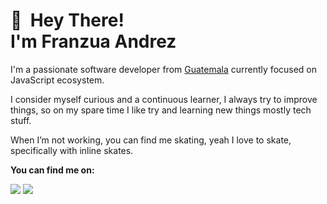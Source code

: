 
👋 &nbsp;Hey There! <br/> I'm Franzua Andrez
======

I'm a passionate  software developer from [Guatemala](https://www.google.com/maps/place/Guatemala/@15.64,-91z/)
currently focused on JavaScript ecosystem.

I consider myself   curious  and a continuous learner, I always try to improve things, so on my spare time I like try and learning new things mostly tech stuff.


When I’m not working, you can find me skating, yeah I love to skate, specifically with inline skates.


**You can find me on:**

[<img src="https://img.shields.io/badge/twitter-%231DA1F2.svg?&style=for-the-badge&logo=twitter&logoColor=white"/>](https://twitter.com/franzuandrez)
[<img src="https://img.shields.io/badge/instagram-%23833AB4.svg?&style=for-the-badge&logo=instagram&logoColor=white"/>](https://www.instagram.com/franzuandrez/)




